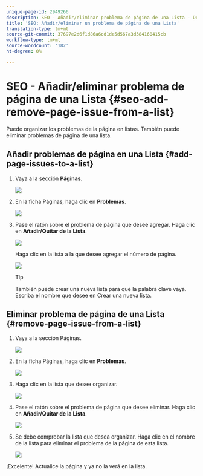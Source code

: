 ```yaml
---
unique-page-id: 2949266
description: SEO - Añadir/eliminar problema de página de una Lista - Documentos de marketing - Documentación del producto
title: 'SEO: Añadir/eliminar un problema de página de una Lista'
translation-type: tm+mt
source-git-commit: 37697e2d6f1d86a6cd1de5d567a3d384160415cb
workflow-type: tm+mt
source-wordcount: '182'
ht-degree: 0%

---
```



# SEO - Añadir/eliminar problema de página de una Lista {#seo-add-remove-page-issue-from-a-list}

Puede organizar los problemas de la página en listas. También puede eliminar problemas de página de una lista.

## Añadir problemas de página en una Lista {#add-page-issues-to-a-list}

1. Vaya a la sección **Páginas**.

   ![](assets/image2014-9-18-14-3a3-3a10.png)

1. En la ficha Páginas, haga clic en **Problemas**.

   ![](assets/image2014-9-18-14-3a3-3a18.png)

1. Pase el ratón sobre el problema de página que desee agregar. Haga clic en **Añadir/Quitar de la Lista**.

   ![](assets/image2014-9-18-14-3a3-3a40.png)

   Haga clic en la lista a la que desee agregar el número de página.

   ![](assets/image2014-9-18-14-3a3-3a44.png)

   >[!TIP]
   >
   >También puede crear una nueva lista para que la palabra clave vaya. Escriba el nombre que desee en Crear una nueva lista.

## Eliminar problema de página de una Lista {#remove-page-issue-from-a-list}

1. Vaya a la sección Páginas.

   ![](assets/image2014-9-18-14-3a4-3a8.png)

1. En la ficha Páginas, haga clic en **Problemas**.

   ![](assets/image2014-9-18-14-3a4-3a22.png)

1. Haga clic en la lista que desee organizar.

   ![](assets/image2014-9-18-14-3a4-3a29.png)

1. Pase el ratón sobre el problema de página que desee eliminar. Haga clic en **Añadir/Quitar de la Lista**.

   ![](assets/image2014-9-18-14-3a4-3a38.png)

1. Se debe comprobar la lista que desea organizar. Haga clic en el nombre de la lista para eliminar el problema de la página de esta lista.

   ![](assets/image2014-9-18-14-3a4-3a52.png)

¡Excelente! Actualice la página y ya no la verá en la lista.
